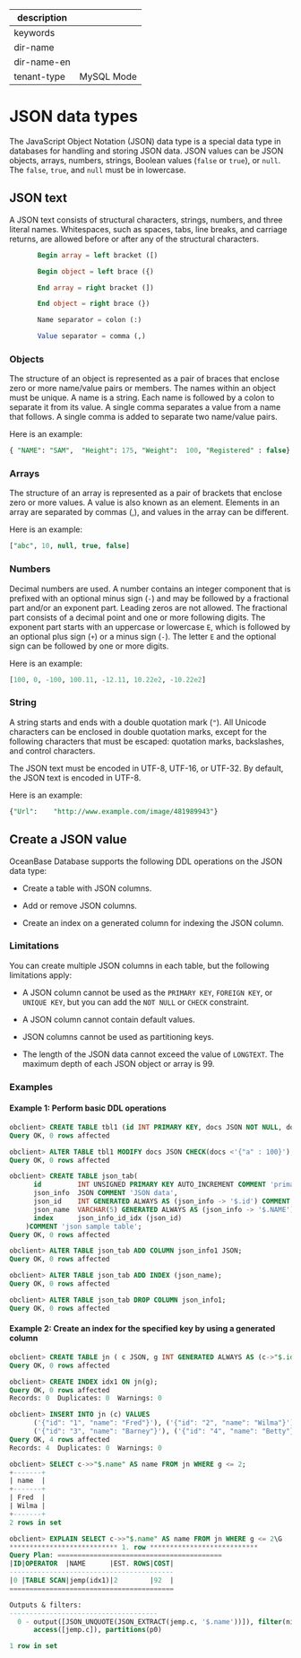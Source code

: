 | description ||
|---|---|
| keywords ||
| dir-name ||
| dir-name-en ||
| tenant-type | MySQL Mode |

# JSON data types

The JavaScript Object Notation (JSON) data type is a special data type in databases for handling and storing JSON data. JSON values can be JSON objects, arrays, numbers, strings, Boolean values (`false` or `true`), or `null`. The `false`, `true`, and `null` must be in lowercase. 

## JSON text

A JSON text consists of structural characters, strings, numbers, and three literal names. Whitespaces, such as spaces, tabs, line breaks, and carriage returns, are allowed before or after any of the structural characters. 

```sql
       Begin array = left bracket ([)

       Begin object = left brace ({)

       End array = right bracket (])

       End object = right brace (})

       Name separator = colon (:)

       Value separator = comma (,)
```

### Objects

The structure of an object is represented as a pair of braces that enclose zero or more name/value pairs or members. The names within an object must be unique. A name is a string. Each name is followed by a colon to separate it from its value. A single comma separates a value from a name that follows. A single comma is added to separate two name/value pairs. 

Here is an example:

```sql
{ "NAME": "SAM",  "Height": 175, "Weight":  100, "Registered" : false}
```

### Arrays

The structure of an array is represented as a pair of brackets that enclose zero or more values. A value is also known as an element. Elements in an array are separated by commas (,), and values in the array can be different. 

Here is an example:

```sql
["abc", 10, null, true, false]
```

### Numbers

Decimal numbers are used. A number contains an integer component that is prefixed with an optional minus sign (`-`) and may be followed by a fractional part and/or an exponent part. Leading zeros are not allowed. The fractional part consists of a decimal point and one or more following digits. The exponent part starts with an uppercase or lowercase `E`, which is followed by an optional plus sign (`+`) or a minus sign (`-`). The letter `E` and the optional sign can be followed by one or more digits. 

Here is an example:

```sql
[100, 0, -100, 100.11, -12.11, 10.22e2, -10.22e2]
```

### String

A string starts and ends with a double quotation mark (`"`). All Unicode characters can be enclosed in double quotation marks, except for the following characters that must be escaped: quotation marks, backslashes, and control characters. 

The JSON text must be encoded in UTF-8, UTF-16, or UTF-32. By default, the JSON text is encoded in UTF-8. 

Here is an example:

```sql
{"Url":    "http://www.example.com/image/481989943"}
```

## Create a JSON value

OceanBase Database supports the following DDL operations on the JSON data type:

* Create a table with JSON columns. 

* Add or remove JSON columns. 

* Create an index on a generated column for indexing the JSON column. 

### Limitations

You can create multiple JSON columns in each table, but the following limitations apply:

* A JSON column cannot be used as the `PRIMARY KEY`, `FOREIGN KEY`, or `UNIQUE KEY`, but you can add the `NOT NULL` or `CHECK` constraint. 

* A JSON column cannot contain default values. 

* JSON columns cannot be used as partitioning keys. 

* The length of the JSON data cannot exceed the value of `LONGTEXT`. The maximum depth of each JSON object or array is 99. 

### Examples

#### Example 1: Perform basic DDL operations

```sql
obclient> CREATE TABLE tbl1 (id INT PRIMARY KEY, docs JSON NOT NULL, docs1 JSON);
Query OK, 0 rows affected

obclient> ALTER TABLE tbl1 MODIFY docs JSON CHECK(docs <'{"a" : 100}');
Query OK, 0 rows affected

obclient> CREATE TABLE json_tab(
      id         INT UNSIGNED PRIMARY KEY AUTO_INCREMENT COMMENT 'primary key',
      json_info  JSON COMMENT 'JSON data',
      json_id    INT GENERATED ALWAYS AS (json_info -> '$.id') COMMENT 'virtual JSON data field',
      json_name  VARCHAR(5) GENERATED ALWAYS AS (json_info -> '$.NAME'),
      index      json_info_id_idx (json_id)
    )COMMENT 'json sample table';
Query OK, 0 rows affected

obclient> ALTER TABLE json_tab ADD COLUMN json_info1 JSON;
Query OK, 0 rows affected

obclient> ALTER TABLE json_tab ADD INDEX (json_name);
Query OK, 0 rows affected

obclient> ALTER TABLE json_tab DROP COLUMN json_info1;
Query OK, 0 rows affected
```

#### Example 2: Create an index for the specified key by using a generated column

```sql
obclient> CREATE TABLE jn ( c JSON, g INT GENERATED ALWAYS AS (c->"$.id"));
Query OK, 0 rows affected

obclient> CREATE INDEX idx1 ON jn(g);
Query OK, 0 rows affected
Records: 0  Duplicates: 0  Warnings: 0

obclient> INSERT INTO jn (c) VALUES
      ('{"id": "1", "name": "Fred"}'), ('{"id": "2", "name": "Wilma"}'),
      ('{"id": "3", "name": "Barney"}'), ('{"id": "4", "name": "Betty"}');
Query OK, 4 rows affected
Records: 4  Duplicates: 0  Warnings: 0

obclient> SELECT c->>"$.name" AS name FROM jn WHERE g <= 2;
+-------+
| name  |
+-------+
| Fred  |
| Wilma |
+-------+
2 rows in set

obclient> EXPLAIN SELECT c->>"$.name" AS name FROM jn WHERE g <= 2\G
*************************** 1. row ***************************
Query Plan: =========================================
|ID|OPERATOR  |NAME      |EST. ROWS|COST|
-----------------------------------------
|0 |TABLE SCAN|jemp(idx1)|2        |92  |
=========================================

Outputs & filters:
-------------------------------------
  0 - output([JSON_UNQUOTE(JSON_EXTRACT(jemp.c, '$.name'))]), filter(nil),
      access([jemp.c]), partitions(p0)

1 row in set
```